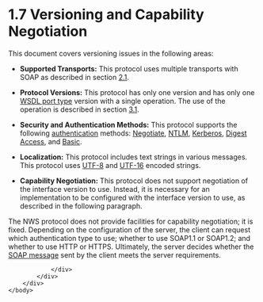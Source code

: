 <html dir="LTR" xmlns:mshelp="http://msdn.microsoft.com/mshelp" xmlns:ddue="http://ddue.schemas.microsoft.com/authoring/2003/5" xmlns:xlink="http://www.w3.org/1999/xlink" xmlns:tool="http://www.microsoft.com/tooltip">
    <head>
        <meta http-equiv="Content-Type" content="text/html; CHARSET=utf-8"></meta>
        <meta name="save" content="history"></meta>
        <title>1.7 Versioning and Capability Negotiation</title>
        <xml>
            <mshelp:toctitle title="1.7 Versioning and Capability Negotiation"></mshelp:toctitle>
            <mshelp:rltitle title="[MS-SSNWS]: Versioning and Capability Negotiation"></mshelp:rltitle>
            <mshelp:keyword index="A" term="d98fb05e-5b5b-4d60-8034-2d111049ae9e"></mshelp:keyword>
            <mshelp:attr name="DCSext.ContentType" value="open specification"></mshelp:attr>
            <mshelp:attr name="AssetID" value="d98fb05e-5b5b-4d60-8034-2d111049ae9e"></mshelp:attr>
            <mshelp:attr name="TopicType" value="kbRef"></mshelp:attr>
            <mshelp:attr name="DCSext.Title" value="[MS-SSNWS]: Versioning and Capability Negotiation" />
        </xml>
    </head>
    <body>
        <div id="header">
            <h1 class="heading">1.7 Versioning and Capability Negotiation</h1>
        </div>
        <div id="mainSection">
            <div id="mainBody">
                <div id="allHistory" class="saveHistory"></div>
                <div id="sectionSection0" class="section" name="collapseableSection">
                    

<p>This document covers versioning issues in the following
areas:</p>

<ul><li><p><span><span> 
</span></span><b>Supported Transports:</b> This protocol uses multiple
transports with SOAP as described in section <a href="e8f41ce4-6167-4a7d-a224-653e6f45af17.md">2.1</a>.</p>

</li><li><p><span><span> 
</span></span><b>Protocol Versions:</b> This protocol has only one version and
has only one <a href="4baedaec-b5a7-4176-be88-e1cec659ab8c.md#gt_61056d88-e7ee-4cea-8dcd-80a9ef5db083">WSDL port type</a>
version with a single operation. The use of the operation is described in
section <a href="2dd0a8e1-5ab8-4b89-b56d-5e2775bbd6d3.md">3.1</a>.</p>

</li><li><p><span><span> 
</span></span><b>Security and Authentication Methods:</b> This protocol
supports the following <a href="4baedaec-b5a7-4176-be88-e1cec659ab8c.md#gt_8e961bf0-95ba-4f58-9034-b67ccb27f317">authentication</a>
methods: <a href="4baedaec-b5a7-4176-be88-e1cec659ab8c.md#gt_5c2c313d-f7b8-4080-aa88-d383bc13a93a">Negotiate</a>, <a href="4baedaec-b5a7-4176-be88-e1cec659ab8c.md#gt_fff710f9-e3d1-4991-99a2-009768d57585">NTLM</a>, <a href="4baedaec-b5a7-4176-be88-e1cec659ab8c.md#gt_d6a282ce-b1da-41e1-b05a-22f777a5c1fe">Kerberos</a>, <a href="4baedaec-b5a7-4176-be88-e1cec659ab8c.md#gt_2df17764-8b5c-49f9-b242-08613a2ed0bb">Digest Access</a>, and <a href="4baedaec-b5a7-4176-be88-e1cec659ab8c.md#gt_648a4ade-ef54-445a-aaa5-c6883b33b20d">Basic</a>.</p>

</li><li><p><span><span> 
</span></span><b>Localization:</b> This protocol includes text strings in
various messages. This protocol uses <a href="4baedaec-b5a7-4176-be88-e1cec659ab8c.md#gt_409411c4-b4ed-4ab6-b0ee-6d7815f85a35">UTF-8</a> and <a href="4baedaec-b5a7-4176-be88-e1cec659ab8c.md#gt_4c9eef52-69d4-43e7-ac04-ff1fe43a94fb">UTF-16</a> encoded strings.</p>

</li><li><p><span><span> 
</span></span><b>Capability Negotiation:</b> This protocol does not support
negotiation of the interface version to use. Instead, it is necessary for an
implementation to be configured with the interface version to use, as described
in the following paragraph.</p>

</li></ul><p>The NWS protocol does not provide facilities for capability
negotiation; it is fixed. Depending on the configuration of the server, the
client can request which authentication type to use; whether to use SOAP1.1 or
SOAP1.2; and whether to use HTTP or HTTPS. Ultimately, the server decides
whether the <a href="4baedaec-b5a7-4176-be88-e1cec659ab8c.md#gt_96185df3-4677-478c-b239-f72fcf514c59">SOAP message</a>
sent by the client meets the server requirements.</p>


                </div>
            </div>
        </div>
    </body>
</html>
